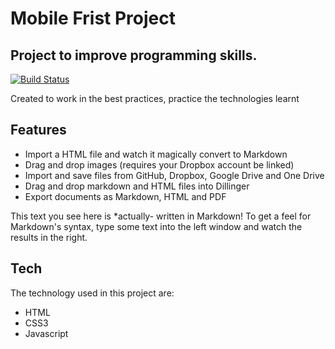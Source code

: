# Mobile Frist Project
## Project to improve programming skills.

[![Build Status](https://travis-ci.org/joemccann/dillinger.svg?branch=master)](https://travis-ci.org/joemccann/dillinger)

Created to work in the best practices, practice the technologies learnt

## Features

- Import a HTML file and watch it magically convert to Markdown
- Drag and drop images (requires your Dropbox account be linked)
- Import and save files from GitHub, Dropbox, Google Drive and One Drive
- Drag and drop markdown and HTML files into Dillinger
- Export documents as Markdown, HTML and PDF

This text you see here is *actually- written in Markdown! To get a feel
for Markdown's syntax, type some text into the left window and
watch the results in the right.

## Tech

The technology used in this project are:

- HTML
- CSS3
- Javascript
